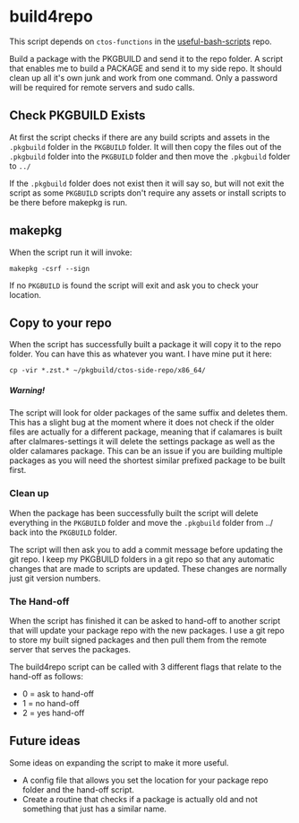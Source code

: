 # build4repo

This script depends on `ctos-functions` in the [useful-bash-scripts](https://github.com/Coopertronic/useful-bash-functions) repo.

Build a package with the PKGBUILD and send it to the repo folder. A script that enables me to build a PACKAGE and send it to my side repo. It should clean up all it's own junk and work from one command. Only a password will be required for remote servers and sudo calls.

## Check PKGBUILD Exists

At first the script checks if there are any build scripts and assets in the `.pkgbuild` folder in the `PKGBUILD` folder. It will then copy the files out of the `.pkgbuild` folder into the `PKGBUILD` folder and then move the `.pkgbuild` folder to `../`

If the `.pkgbuild` folder does not exist then it will say so, but will not exit the script as some `PKGBUILD` scripts don't require any assets or install scripts to be there before makepkg is run.

## makepkg

When the script run it will invoke:

`makepkg -csrf --sign`

If no `PKGBUILD` is found the script will exit and ask you to check your location.

## Copy to your repo

When the script has successfully built a package it will copy it to the repo folder. You can have this as whatever you want. I have mine put it here:

`cp -vir *.zst.* ~/pkgbuild/ctos-side-repo/x86_64/`

##### Warning!

The script will look for older packages of the same suffix and deletes them. This has a slight bug at the moment where it does not check if the older files are actually for a different package, meaning that if calamares is built after clalmares-settings it will delete the settings package as well as the older calamares package. This can be an issue if you are building multiple packages as you will need the shortest similar prefixed package to be built first.

### Clean up

When the package has been successfully built the script will delete everything in the `PKGBUILD` folder and move the `.pkgbuild` folder from ../ back into the `PKGBUILD` folder. 

The script will then ask you to add a commit message before updating the git repo. I keep my PKGBUILD folders in a git repo so that any automatic changes that are made to scripts are updated. These changes are normally just git version numbers.

### The Hand-off

When the script has finished it can be asked to  hand-off to another script that will update your package repo with the new packages. I use a git repo to store my built signed packages and then pull them from the remote server that serves the packages.

The build4repo script can be called with 3 different flags that relate to the hand-off as follows:

- 0 = ask to hand-off
- 1 = no hand-off
- 2 = yes hand-off

## Future ideas

Some ideas on expanding the script to make it more useful.

- A config file that allows you set the location for your package repo folder and the hand-off script.
- Create a routine that checks if a package is actually old and not something that just has a similar name. 

